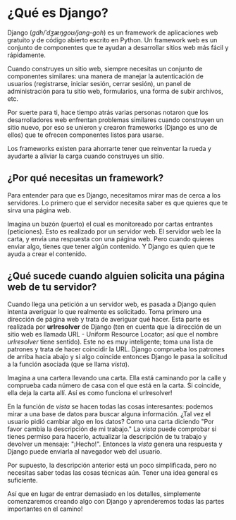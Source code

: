 # ¿Qué es Django?

Django (*gdh/ˈdʒæŋɡoʊ/jang-goh*) es un framework de aplicaciones web gratuito y de código abierto escrito en Python. Un framework web es un conjunto de componentes que te ayudan a desarrollar sitios web más fácil y rápidamente.

Cuando construyes un sitio web, siempre necesitas un conjunto de componentes similares: una manera de manejar la autenticación de usuarios (registrarse, iniciar sesión, cerrar sesión), un panel de administración para tu sitio web, formularios, una forma de subir archivos, etc.

Por suerte para ti, hace tiempo atrás varias personas notaron que los desarrolladores web enfrentan problemas similares cuando construyen un sitio nuevo, por eso se unieron y crearon frameworks (Django es uno de ellos) que te ofrecen componentes listos para usarse.

Los frameworks existen para ahorrarte tener que reinventar la rueda y ayudarte a aliviar la carga cuando construyes un sitio.

## ¿Por qué necesitas un framework?

Para entender para que es Django, necesitamos mirar mas de cerca a los servidores. Lo primero que el servidor necesita saber es que quieres que te sirva una página web.

Imagina un buzón (puerto) el cual es monitoreado por cartas entrantes (peticiones). Esto es realizado por un servidor web. El servidor web lee la carta, y envía una respuesta con una página web. Pero cuando quieres enviar algo, tienes que tener algún contenido. Y Django es quien que te ayuda a crear el contenido.

## ¿Qué sucede cuando alguien solicita una página web de tu servidor?

Cuando llega una petición a un servidor web, es pasada a Django quien intenta averiguar lo que realmente es solicitado. Toma primero una dirección de página web y trata de averiguar qué hacer. Esta parte es realizada por **urlresolver** de Django (ten en cuenta que la dirección de un sitio web es llamada URL - Uniform Resource Locator; así que el nombre *urlresolver* tiene sentido). Este no es muy inteligente; toma una lista de patrones y trata de hacer coincidir la URL. Django comprueba los patrones de arriba hacia abajo y si algo coincide entonces Django le pasa la solicitud a la función asociada (que se llama *vista*).

Imagina a una cartera llevando una carta. Ella está caminando por la calle y comprueba cada número de casa con el que está en la carta. Si coincide, ella deja la carta allí. Así es como funciona el urlresolver!

En la función de *vista* se hacen todas las cosas interesantes: podemos mirar a una base de datos para buscar alguna información. ¿Tal vez el usuario pidió cambiar algo en los datos? Como una carta diciendo "Por favor cambia la descripción de mi trabajo." La *vista* puede comprobar si tienes permiso para hacerlo, actualizar la descripción de tu trabajo y devolver un mensaje: "¡Hecho!". Entonces la *vista* genera una respuesta y Django puede enviarla al navegador web del usuario.

Por supuesto, la descripción anterior está un poco simplificada, pero no necesitas saber todas las cosas técnicas aún. Tener una idea general es suficiente.

Así que en lugar de entrar demasiado en los detalles, simplemente comenzaremos creando algo con Django y aprenderemos todas las partes importantes en el camino!